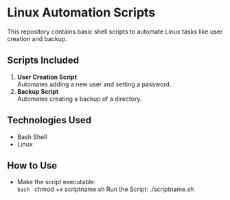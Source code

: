 # Linux Automation Scripts

This repository contains basic shell scripts to automate Linux tasks like user creation and backup.

## Scripts Included
1. **User Creation Script**  
   Automates adding a new user and setting a password.
2. **Backup Script**  
   Automates creating a backup of a directory.

## Technologies Used
- Bash Shell
- Linux

## How to Use
- Make the script executable:  
```bash ```
chmod +x scriptname.sh
Run the Script:
./scriptname.sh
 
